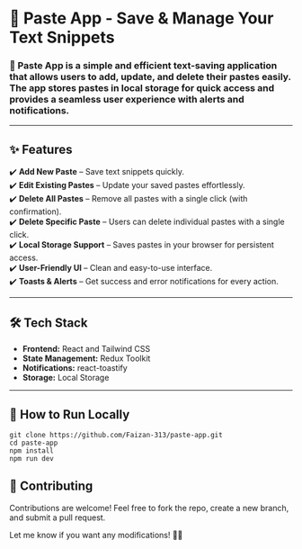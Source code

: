 # 📌 Paste App - Save & Manage Your Text Snippets  

### 🚀 Paste App is a simple and efficient text-saving application that allows users to add, update, and delete their pastes easily. The app stores pastes in local storage for quick access and provides a seamless user experience with alerts and notifications.  

---

## ✨ Features  
✔️ **Add New Paste** – Save text snippets quickly.  
✔️ **Edit Existing Pastes** – Update your saved pastes effortlessly.  
✔️ **Delete All Pastes** – Remove all pastes with a single click (with confirmation).  
✔️ **Delete Specific Paste** – Users can delete individual pastes with a single click.  
✔️ **Local Storage Support** – Saves pastes in your browser for persistent access.  
✔️ **User-Friendly UI** – Clean and easy-to-use interface.  
✔️ **Toasts & Alerts** – Get success and error notifications for every action.  

---

## 🛠️ Tech Stack  
- **Frontend:** React and Tailwind CSS
- **State Management:** Redux Toolkit  
- **Notifications:** react-toastify  
- **Storage:** Local Storage  

---

## 🚀 How to Run Locally  
```
git clone https://github.com/Faizan-313/paste-app.git
cd paste-app
npm install
npm run dev
```

## 🌟 Contributing
Contributions are welcome! Feel free to fork the repo, create a new branch, and submit a pull request.

Let me know if you want any modifications! 🚀😊
